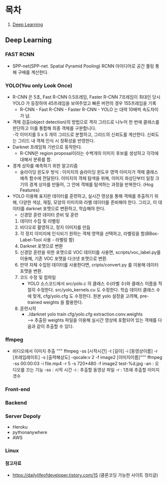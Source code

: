 # 목차
1. [Deep Learning](#example)



## Deep Learning
### FAST RCNN
- SPP-net(SPP-net. Spatial Pyramid Pooling) RCNN 아이디어로 공간 풀링 통해 구배를 계산한다.

### YOLO(You only Look Once)
- R-CNN 은 5초, Fast R-CNN 0.5프레임, Faster R-CNN 7프레임이 최대인 당시 YOLO 가 등장하여 45프레임을 보여주었고 빠른 버전의 경우 155프레임을 기록 <br>
    - R-CNN - Fast R-CNN - Faster R-CNN - YOLO 는 대략 10배씩 속도차이가 남.
- 객체 검출(object detection)의 방법으로 격자 그리드로 나누어 한 번에 클래스를 판단하고 이를 통합해 최종 객체를 구분합니다.  <br>
-각 이미지를 S x S 개의 그리드로 분할하고, 그리드의 신뢰도를 계산한다. 신뢰도는 그리드 내 객체 인식 시 정확성을 반영한다. <br>
- Darknet 프레임웍 기반으로 동작한다. <br>
    - R-CNN은 region proposal이라는 수백개의 이미지 후보를 생성하고 각각에 대해서 분류를 함.
- 경계 상자를 예측하기 위한 알고리즘
    - 슬라이딩 윈도우 방식 : 이미지의 슬라이딩 윈도우 영역 이미지가 객체 클래스 예측 함수에 전달된다. 이미지의 객체 탐색을 위해, 이미지 좌상단부터 일정 크기의 경계 상자를 만들어, 그 안에 객체를 탐색하는 과정을 반복한다. (Hog Features)
- YOLO 이용해 표지판 데이터를 훈련하고, 실시간 영상을 통해 객체를 추출하기 위해, 다양한 색상, 재질, 모양의 이미지와 라벨 데이터를 준비해야 한다. 그리고, 이 데이터를 darknet 포맷으로 변환하고, 학습해야 한다.
    - 신경망 훈련 데이터 준비 및 훈련
    1) 데이터 수집 및 라벨링
    2) 비디오로 촬영하고, 정지 이미지를 만듬
    3) 각 정지 이미지에 인식되기 원하는 객체 영역을 선택하고, 라벨링을 함(BBox-Label-Tool 사용 - 라벨링 
    함)
    4) Darknet 포맷으로 변환
    5) 신경망 훈련을 위한 포맷으로 VOC 데이터를 사용면, scripts/voc_label.py를 이용해, 기존 VOC 포맷을 다크넷 포맷으로 변환.
    6) 만약 자체 수집된 데이터를 사용한다면, cripts/convert.py 를 이용해 데이터 포맷을 변환.
    7) 코드 수정 및 컴파일
        - YOLO 소스코드에서 src/yolo.c 의 클래스 수(라벨 수)와 클래스 이름을 적절히 수정한다. src/yolo_kernels.cu 도 수정한다. 학습 데이터 클래스 수에 맞게, cfg/yolo.cfg 도 수정한다. 원본 yolo 설정을 고려해, pre-trained weights 을 활용한다.
    8) 훈련시작
        - ./darknet yolo train cfg/yolo.cfg extraction.conv.weights
    <br>--> 추출된 weights 파일을 이용해 실시간 영상에 포함되어 있는 객체를 다음과 같이 추출할 수 있다. 

### ffmpeg
- 비디오에서 이미지 추출
    """ ffmpeg -ss [시작시간] -t [길이] -i [동영상이름] -r [프레임레이트] -s [출력해상도] -qscale:v 2 -f image2 [이미지이름]"""
    ffmpeg -ss 00:00:03 -i file.mp4 -r 5 -s 720*480 -f image2 test-%d.jpg
    -an : 오디오를 끄는 기능
    -ss : 시작 시간
    -i : 추출할 동영상 파일
    -r : 1초에 추출할 이미지 갯수
   
 ### Front-end
 
 
 ### Backend
 
 ### Server Depoly
 - Heroku
 - pythonanywhere
 - AWS

### Linux


#### 참고자료
- https://dailylifeofdeveloper.tistory.com/15 (클론코딩 가능한 사이트 정리글)
